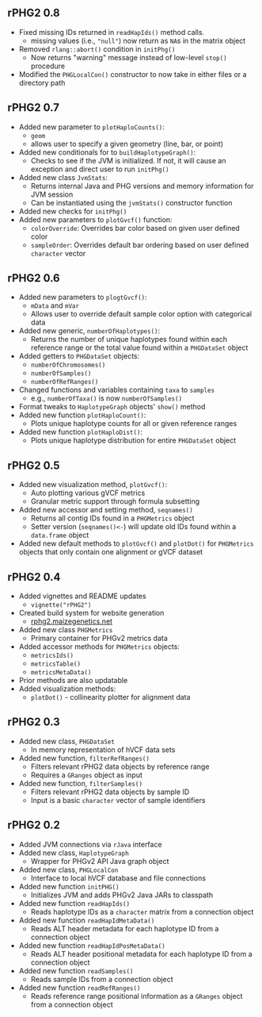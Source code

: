 ## rPHG2 0.8
* Fixed missing IDs returned in `readHapIds()` method calls.
  + missing values (i.e., `"null"`) now return as `NA`s in the matrix object
* Removed `rlang::abort()` condition in `initPhg()`
  + Now returns "warning" message instead of low-level `stop()` procedure
* Modified the `PHGLocalCon()` constructor to now take in either files or a
  directory path


## rPHG2 0.7
* Added new parameter to `plotHaploCounts()`:
  + `geom`
  + allows user to specify a given geometry (line, bar, or point)
* Added new conditionals for to `buildHaplotypeGraph()`:
  + Checks to see if the JVM is initialized. If not, it will cause an exception 
    and direct user to run `initPhg()`
* Added new class `JvmStats`:
  + Returns internal Java and PHG versions and memory information for JVM
    session
  + Can be instantiated using the `jvmStats()` constructor function
* Added new checks for `initPhg()`
* Added new parameters to `plotGvcf()` function:
  + `colorOverride`: Overrides bar color based on given user defined color
  + `sampleOrder`: Overrides default bar ordering based on user defined
    `character` vector


## rPHG2 0.6
* Added new parameters to `plogtGvcf()`:
  + `mData` and `mVar`
  + Allows user to override default sample color option with categorical data
* Added new generic, `numberOfHaplotypes()`:
  + Returns the number of unique haplotypes found within each reference range or
    the total value found within a `PHGDataSet` object
* Added getters to `PHGDataSet` objects:
  + `numberOfChromosomes()`
  + `numberOfSamples()`
  + `numberOfRefRanges()`
* Changed functions and variables containing `taxa` to `samples`
  + e.g., `numberOfTaxa()` is now `numberOfSamples()`
* Format tweaks to `HaplotypeGraph` objects' `show()` method
* Added new function `plotHaploCount()`:
  + Plots unique haplotype counts for all or given reference ranges
* Added new function `plotHaploDist()`:
  + Plots unique haplotype distribution for entire `PHGDataSet` object


## rPHG2 0.5
* Added new visualization method, `plotGvcf()`:
  + Auto plotting various gVCF metrics
  + Granular metric support through formula subsetting
* Added new accessor and setting method, `seqnames()`
  + Returns all contig IDs found in a `PHGMetrics` object
  + Setter version (`seqnames()<-`) will update old IDs found within a
    `data.frame` object
* Added new default methods to `plotGvcf()` and `plotDot()` for `PHGMetrics`
  objects that only contain one alignment or gVCF dataset


## rPHG2 0.4
* Added vignettes and README updates
  + `vignette("rPHG2")`
* Created build system for website generation
  + [rphg2.maizegenetics.net](https://rphg2.maizegenetics.net)
* Added new class `PHGMetrics`
  + Primary container for PHGv2 metrics data
* Added accessor methods for `PHGMetrics` objects:
  + `metricsIds()`
  + `metricsTable()`
  + `metricsMetaData()`
* Prior methods are also updatable
* Added visualization methods:
  + `plotDot()` - collinearity plotter for alignment data


## rPHG2 0.3
* Added new class, `PHGDataSet`
  + In memory representation of hVCF data sets
* Added new function, `filterRefRanges()`
  + Filters relevant rPHG2 data objects by reference range
  + Requires a `GRanges` object as input
* Added new function, `filterSamples()`
  + Filters relevant rPHG2 data objects by sample ID
  + Input is a basic `character` vector of sample identifiers


## rPHG2 0.2
* Added JVM connections via `rJava` interface
* Added new class, `HaplotypeGraph`
  + Wrapper for PHGv2 API Java graph object
* Added new class, `PHGLocalCon`
  + Interface to local hVCF database and file connections
* Added new function `initPHG()`
  + Initializes JVM and adds PHGv2 Java JARs to classpath
* Added new function `readHapIds()`
  + Reads haplotype IDs as a `character` matrix from a connection object
* Added new function `readHapIdMetaData()`
  + Reads ALT header metadata for each haplotype ID from a connection object
* Added new function `readHapIdPosMetaData()`
  + Reads ALT header positional metadata for each haplotype ID from a 
    connection object
* Added new function `readSamples()`
  + Reads sample IDs from a connection object
* Added new function `readRefRanges()`
  + Reads reference range positional information as a `GRanges` object from a 
    connection object



